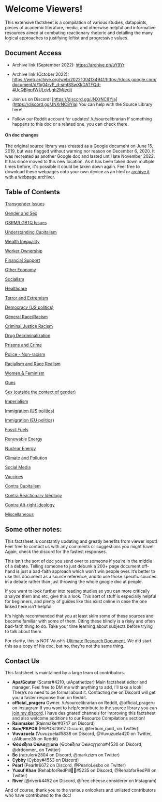 # Welcome Viewers!

This extensive factsheet is a compilation of various studies, datapoints, pieces of academic literature, media, and otherwise helpful and informative resources aimed at combating reactionary rhetoric and detailing the many logical approaches to justifying leftist and progressive values.

## Document Access

- Archive link (September 2022): https://archive.ph/uY9Yr

- Archive link (October 2022): https://web.archive.org/web/20221004134941/https://docs.google.com/document/d/1q04ryP_d-smtSSwXkDATFQd-4UcQBlgpfWULdvLgh2M/edit

- Join us on Discord!
[https://discord.gg/JNXrNC8Yja](https://discord.gg/JNXrNC8Yja)
You can help with the Source Library here!

- Follow our Reddit account for updates!
/u/sourcelibrarian
If something happens to this doc or a related one, you can check there.

#### On doc changes

The original source library was created as a Google document on June 15, 2019, but was flagged without warning nor reason on December 6, 2020. It was recreated as another Google doc and lasted until late November 2022. It has since moved to this new location. As it has been taken down multiple times before, it's possible it could be taken down again. Feel free to download these webpages onto your own device as an html or [archive it with a webpage archiver](https://web.archive.org/save "archive it with a webpage archiver").

## Table of Contents

[Transgender Issues](https://source-library.github.io/trans-rights)

[Gender and Sex](https://source-library.github.io/gender-and-sex)

[GSRM/LGBTQ Issues](https://source-library.github.io/gsrm-lgbtq)

[Understanding Capitalism](https://source-library.github.io/capitalism)

[Wealth Inequality](https://source-library.github.io/wealth-inequality)

[Worker Ownership](https://source-library.github.io/worker-ownership)

[Financial Support](https://source-library.github.io/financial-support)

[Other Economy](https://source-library.github.io/other-economy)

[Socialism](https://source-library.github.io/socialism)

[Healthcare](https://source-library.github.io/healthcare)

[Terror and Extremism](https://source-library.github.io/terror-extremism)

[Democracy (US politics)](https://source-library.github.io/democracy)

[General Race/Racism](https://source-library.github.io/general-racism)

[Criminal Justice Racism](https://source-library.github.io/criminal-justice-racism)

[Drug Decriminalization](https://source-library.github.io/drug-decriminalization)

[Prisons and Crime](https://source-library.github.io/prisons-crime)

[Police - Non-racism](https://source-library.github.io/police-non-racism)

[Racialism and Race Realism](https://source-library.github.io/racialism-race-realism)

[Women & Feminism](https://source-library.github.io/women-feminism)

[Guns](https://source-library.github.io/guns)

[Sex (outside the context of gender)](https://source-library.github.io/sex)

[Imperialism](https://source-library.github.io/imperialism)

[Immigration (US politics)](https://source-library.github.io/immigration-usa)

[Immigration (EU politics)](https://source-library.github.io/immigration-europe)

[Fossil Fuels](https://source-library.github.io/fossil-fuels)

[Renewable Energy](https://source-library.github.io/renewable-energy)

[Nuclear Energy](https://source-library.github.io/nuclear-energy)

[Climate and Pollution](https://source-library.github.io/climate-pollution)

[Social Media](https://source-library.github.io/social-media)

[Vaccines](https://source-library.github.io/vaccines)

[Contra Capitalism](https://source-library.github.io/contra-capitalism)

[Contra Reactionary Ideology](https://source-library.github.io/contra-reactionary-ideology)

[Contra Alt-right Ideology](https://source-library.github.io/contra-alt-right-ideology)

[Miscellaneous](https://source-library.github.io/miscellaneous)

## Some other notes:

This factsheet is constantly updating and greatly benefits from viewer input! Feel free to contact us with any comments or suggestions you might have! Again, check the discord for the fastest responses.

This isn't the sort of doc you send over to someone if you’re in the middle of a debate. Telling someone to just debunk a 200+ page document off-hand is just a bad-faith approach which won’t win people over. It’s better to use this document as a source reference, and to use those specific sources in a debate rather than just throwing the whole google doc at people.

If you want to look further into reading studies so you can more critically analyze them and etc, give this a look. This sort of stuff is especially helpful for beginners, and plenty of guides like this exist online in case the one linked here isn’t helpful.

It's highly recommended that you at least skim some of these sources and become familiar with some of them. Citing these blindly is a risky and often bad-faith thing to do. Take your time learning about subjects before trying to talk about them.

For clarity, this is NOT Vaush’s [Ultimate Research Document](https://docs.google.com/document/d/1ido70LgXsEhxcnyXE7RVS0wYJZc6aeVTpujCUPQgTrE/edit). We did start this as a copy of his doc, but no, they’re not the same thing.

## Contact Us
This factsheet is maintained by a large team of contributors.

- **Apa/Scuter** (Scuter#4210, u/Apathetizer)
Main factsheet editor and manager. Feel free to DM me with anything to add, I’ll take a look! There’s no need to be formal about it. Contacting me on Discord will get you a faster response than on Reddit.
- **official_prageru**
Owner. /u/sourcelibrarian on Reddit, @official_prageru on Instagram
If you want to help/contribute to the source library you can [join my discord](https://discord.gg/JNXrNC8Yja "join my discord"). I have designated channels for improving this factsheet and also welcome additions to our Resource Compilations section!
- **Rainmaker** (Rainmaker#0747 on Discord)
- **Sam/PAPOS** (PAPOS#3917 Discord, @tertium_quid_ on Twitter)
- **Vuvuzuela** (Vuvuzuela#5838 on Discord, @Vuvuzuela420 on Twitter, u/Albamc35 on Reddit)
- **Ҽԍoʁმᴉnƨ Oʁʍԍɼɼᴉonƨ** (Ҽԍoʁმᴉnƨ Oʁʍԍɼɼᴉonƨ#4530 on Discord, @drdoomer_ on Twitter)
- **Bo** (ratruler#2804 on Discord, @markzizm on Twitter)
- **Cybby** (Cybby#4553 on Discord)
- **Pearl** (Pearl#6672 on Discord, @PearloLesbo on Twitter)
- **Yusuf Khan** (RehabforRedPill💊🌹#5235 on Discord, @RehabforRedPill on Twitter)
- **River** (@river#4452 on Discord, @free.cheese.considerer on Instagram)

And of course, thank you to the various onlookers and unlisted contributors who have contributed to the doc!